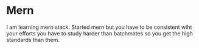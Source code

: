 # Mern
I am learning mern stack.
Started mern but you have to be consistent wiht your efforts you have to study harder than batchmates so you get the high standards than them.

